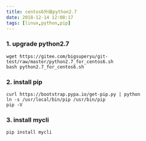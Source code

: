 ```yaml
---
title: centos6升级python2.7
date: 2018-12-14 12:08:17
tags: [linux,python,pip]
---
```


### 1. upgrade python2.7
```
wget https://gitee.com/bigsuperyu/git-test/raw/master/python2.7_for_centos6.sh
bash python2.7_for_centos6.sh
```

### 2. install pip
```
curl https://bootstrap.pypa.io/get-pip.py | python
ln -s /usr/local/bin/pip /usr/bin/pip
pip -V
```
### 3. install mycli
```
pip install mycli
```


